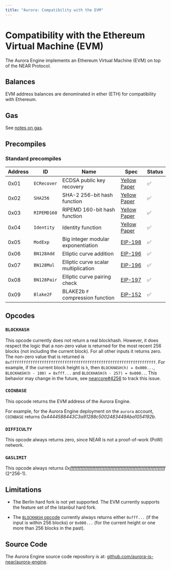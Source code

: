 ```yaml
---
title: "Aurora: Compatibility with the EVM"
---
```


# Compatibility with the Ethereum Virtual Machine (EVM)

The Aurora Engine implements an Ethereum Virtual Machine (EVM) on top of the
NEAR Protocol.

## Balances

EVM address balances are denominated in ether (ETH) for compatibility with
Ethereum.

## Gas

See [notes on gas](gas.md).

## Precompiles

### Standard precompiles

<div id="compat-evm-precompiles-table"></div>

Address | ID          | Name                                 | Spec           | Status
------- | ----------- | ------------------------------------ | -------------- | ------
0x01    | `ECRecover` | ECDSA public key recovery            | [Yellow Paper] | ✅
0x02    | `SHA256`    | SHA-2 256-bit hash function          | [Yellow Paper] | ✅
0x03    | `RIPEMD160` | RIPEMD 160-bit hash function         | [Yellow Paper] | ✅
0x04    | `Identity`  | Identity function                    | [Yellow Paper] | ✅
0x05    | `ModExp`    | Big integer modular exponentiation   | [EIP-198]      | ✅
0x06    | `BN128Add`  | Elliptic curve addition              | [EIP-196]      | ✅
0x07    | `BN128Mul`  | Elliptic curve scalar multiplication | [EIP-196]      | ✅
0x08    | `BN128Pair` | Elliptic curve pairing check         | [EIP-197]      | ✅
0x09    | `Blake2F`   | BLAKE2b `F` compression function     | [EIP-152]      | ✅

[Yellow Paper]: https://ethereum.github.io/yellowpaper/paper.pdf
[EIP-152]:      https://eips.ethereum.org/EIPS/eip-152
[EIP-196]:      https://eips.ethereum.org/EIPS/eip-196
[EIP-197]:      https://eips.ethereum.org/EIPS/eip-197
[EIP-198]:      https://eips.ethereum.org/EIPS/eip-198

## Opcodes

### `BLOCKHASH`

This opcode currently does not return a real blockhash.
However, it does respect the logic that a non-zero value is returned for the most recent 256 blocks (not including the current block).
For all other inputs it returns zero.
The non-zero value that is returned is `0xffffffffffffffffffffffffffffffffffffffffffffffffffffffffffffffff`.
For example, if the current block height is `h`, then `BLOCKHASH(h) = 0x000...`, `BLOCKHASH(h - 100) = 0xfff...` and `BLOCKHASH(h - 257) = 0x000..`.
This behavior may change in the future, see [nearcore#4256](https://github.com/near/nearcore/pull/4256) to track this issue.

### `COINBASE`

This opcode returns the EVM address of the Aurora Engine.

For example, for the Aurora Engine deployment on the `aurora` account,
`COINBASE` returns _0x4444588443C3a91288c5002483449Aba1054192b_.

### `DIFFICULTY`

This opcode always returns zero, since NEAR is not a proof-of-work (PoW)
network.

### `GASLIMIT`

This opcode always returns
_0xffffffffffffffffffffffffffffffffffffffffffffffffffffffffffffffff_
(2^256-1).

## Limitations

- The Berlin hard fork is not yet supported. The EVM currently supports the
  feature set of the Istanbul hard fork.

- The [`BLOCKHASH` opcode](#blockhash) currently always returns either `0xfff...` (if the input is within 256 blocks) or `0x000...` (for the current height or one more than 256 blocks in the past).

## Source Code

The Aurora Engine source code repository is at:
[github.com/aurora-is-near/aurora-engine](https://github.com/aurora-is-near/aurora-engine).
